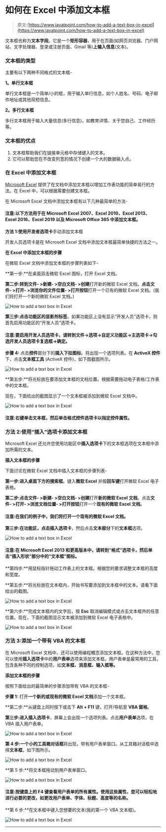# 如何在 Excel 中添加文本框

> 原文:[https://www.javatpoint.com/how-to-add-a-text-box-in-excel](https://www.javatpoint.com/how-to-add-a-text-box-in-excel)

文本框也称为**文本字段**。它是一个**矩形容器**，用于在页面(如网页浏览器、门户网站、文字处理器、登录或注册页面、Gmail 等)**上输入信息**(文本)。

### 文本框的类型

主要有以下两种不同格式的文本框-

**1。单行文本框**

单行文本框是一个简单/小的框，用于输入单行信息，如个人姓名、号码、电子邮件地址或其他简短信息。

**2。多行文本框**

多行文本框用于输入大量信息(多行信息)，如教育详情、关于您自己、工作经历等。

### 文本框的优点

1.  文本框帮助我们在链接单元格中存储键入的文本。
2.  它可以帮助您在不改变列宽的情况下创建一个大的数据输入点。

### 在 Excel 中添加文本框

[Microsoft Excel](https://www.javatpoint.com/excel-tutorial) 提供了在文档中添加文本框以增加工作表功能的简单易行的方法。在 Excel 中，可以根据需要创建文本框。

在 Microsoft Excel 文档中添加文本框有以下几种最简单的方法-

#### 注意:以下方法用于在 Microsoft Excel 2007、Excel 2010、Excel 2013、Excel 2016、Excel 2019 以及 Microsoft Office 365 中添加文本框。

**方法 1:使用开发者选项卡**手动添加文本框

开发人员选项卡是在 Microsoft Excel 文档中添加文本框最简单快捷的方法之一。

**在 Excel 中添加文本框的步骤**

在微软 Excel 文档中添加文本框的步骤列表如下-

**第一步:**在桌面双击微软 Excel 图标，打开 Excel 文档。

**第二步:**转到**文件- >新建- >空白文档- >创建**打开新的微软 Excel 文档。**点击文件- >打开- >浏览你的文件位置- >打开按钮**打开一个已有的微软 Excel 文档。(我们将打开一个新的微软 Excel 文档。)

![How to add a text box in Excel](../Images/5d6801e20f3f70d3a5d3033ec4806d40.png)

**第三步:**点击功能区的**显影剂标签**。如果功能区上没有显示“开发人员”选项卡，则首先启用功能区的“开发人员”选项卡。

#### 注意:要启用开发人员选项卡，请转到文件->选项->自定义功能区->主选项卡->勾选开发人员选项卡复选框->确定。

**步骤 4:** 点击**控件**部分下的**插入下拉图标**。将出现一个选项列表。在 **ActiveX 控件**下，点击**文本框工具** (ActiveX 控件)，如下图截图所示。

![How to add a text box in Excel](../Images/c4a48bd0f95f9898de34bf507e3ee988.png)

**第五步:**将光标放在要添加文本框的文档位置。根据需要拖动电子表格/工作表中的文本框。

现在，下面给出的截图显示了一个文本框被添加到微软 Excel 文档中。

![How to add a text box in Excel](../Images/6841e93430e440e5406e1ff445c377fa.png)

#### 注意:右键单击文本框，然后单击格式控件选项卡以指定控件属性。

### 方法 2:使用“插入”选项卡添加文本框

Microsoft Excel 还允许您使用功能区中**插入选项卡**下的文本框选项在文本框中添加所需的文本。

**插入文本框的步骤**

下面讨论在微软 Excel 文档中插入文本框的步骤列表-

**第一步:**进入桌面下方的**搜索框**。键入**微软 Excel** 并按**回车键**打开微软 Excel 电子表格。

**第二步:**点击**文件- >新建- >空白文档- >创建**打开**新的微软 Excel 文档**。点击**文件- >打开- >浏览文档位置- >打开按钮**打开一个**现有的微软 Excel 文档**。

#### 注意:在我们的例子中，我们将打开一个现有的微软 Excel 文档。

**第三步:**在功能区，点击**插入选项卡**，然后点击**文本部分**下的**文本框**选项。

![How to add a text box in Excel](../Images/676a4beab64190e08c006987a8a8cc28.png)

#### 注意:在 Microsoft Excel 2013 和更高版本中，请转到“格式”选项卡，然后单击“插入形状”部分中的“文本框”图标。

**第四步:**用鼠标指针拖动工作表上的文本框。根据您的要求调整文本框的高度和宽度。

**第五步:**将光标放在文本框内，开始书写要添加到文本框中的文本。请看下面给出的截图。

![How to add a text box in Excel](../Images/a45026cef99bbd0d35ae072d1398a6e0.png)

**第六步:**完成文本框内的文字后，按 **Esc** 取消编辑模式或点击文本框外的任意位置。现在，下面的截图显示文本被添加到微软 Excel 电子表格中。

![How to add a text box in Excel](../Images/16a3e2073d6e61c11d90610eede909db.png)

### 方法 3:添加一个带有 VBA 的文本框

在 Microsoft Excel 文档中，还可以使用编程概念添加文本框。在这种方法中，您可以使用**插入选项卡**中的**用户表单**选项来添加文本框。用户表单是最常用的工具，包含各种不同的控制选项，如**文本框、消息框、输入框等。**

**添加文本框的步骤**

按照下面给出的最简单的步骤添加带有 VBA 的文本框-

**步骤 1:** 打开**一个新的或现有的微软 Excel 文档**添加一个文本框。

**第二步:**从键盘上同时按下或击下 **Alt + F11** 键，打开/导航至 **VBA 窗格**。

**第三步:**进入**插入选项卡**，屏幕上会出现一个选项列表。点击**用户表单**选项，在 VBA 插入用户表单。

![How to add a text box in Excel](../Images/89c383bcf6ec57ea1c41f20e1e57eec1.png)

**第 4 步:**一个小的**工具箱对话框**将出现，带有用户表单窗口。从工具箱对话框中选择**文本框**，如下图所示。

![How to add a text box in Excel](../Images/d561b5e0a16ccf9440f9d459c2f627ba.png)

**第 5 步:**将文本框拖动到用户表单窗口。

![How to add a text box in Excel](../Images/1d3187a471300e289d683838a808847f.png)

#### 注意:按键盘上的 F4 键查看用户表单的所有属性。使用这些属性，您可以轻松地进行必要的更改，如更改用户表单、字体、标题、高度等的名称。

**第 6 步:**在文本框中键入您想要的文本(我的第一个 VBA 文本框)。

![How to add a text box in Excel](../Images/f9b0999883175b4e904df737f7568fba.png)

* * *